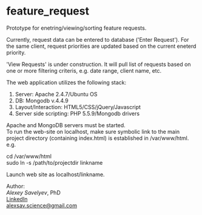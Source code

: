 # feature_request
Prototype for enetring/viewing/sorting feature requests.

Currently, request data can be entered to database ('Enter Request'). For the same client, request priorities are updated based on the current eneterd priority.

'View Requests' is under construction. It will pull list of requests based on one or more filtering criteris, e.g. date range, client name, etc.

The web application utilizes the following stack: <br>
1) Server: Apache 2.4.7/Ubuntu OS <br>
2) DB: Mongodb v.4.4.9 <br>
3) Layout/Interaction: HTML5/CSS/jQuery/Javascript <br>
4) Server side scripting: PHP 5.5.9/Mongodb drivers <br>

Apache and MongoDB servers must be started. <br>
To run the web-site on localhost, make sure symbolic link to the main project directory (containing index.html) is established in /var/www/html. e.g. <br>

cd /var/www/html <br>
sudo ln -s /path/to/projectdir linkname <br>

Launch web site as localhost/linkname. <br>

Author: <br>
<i>Alexey Savelyev</i>, PhD <br>
<a href="https://www.linkedin.com/in/alexey-savelyev-4a4937127" target="_blank">LinkedIn</a> <br>
alexsav.science@gmail.com
